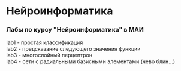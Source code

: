 # Нейроинформатика
### Лабы по курсу "Нейроинформатика" в МАИ

lab1 - простая классификация  
lab2 - предсказание следующего значения функции  
lab3 - многослойный перцептрон  
lab4 - сети с радиальными базисными элементами (чево блин...)  
